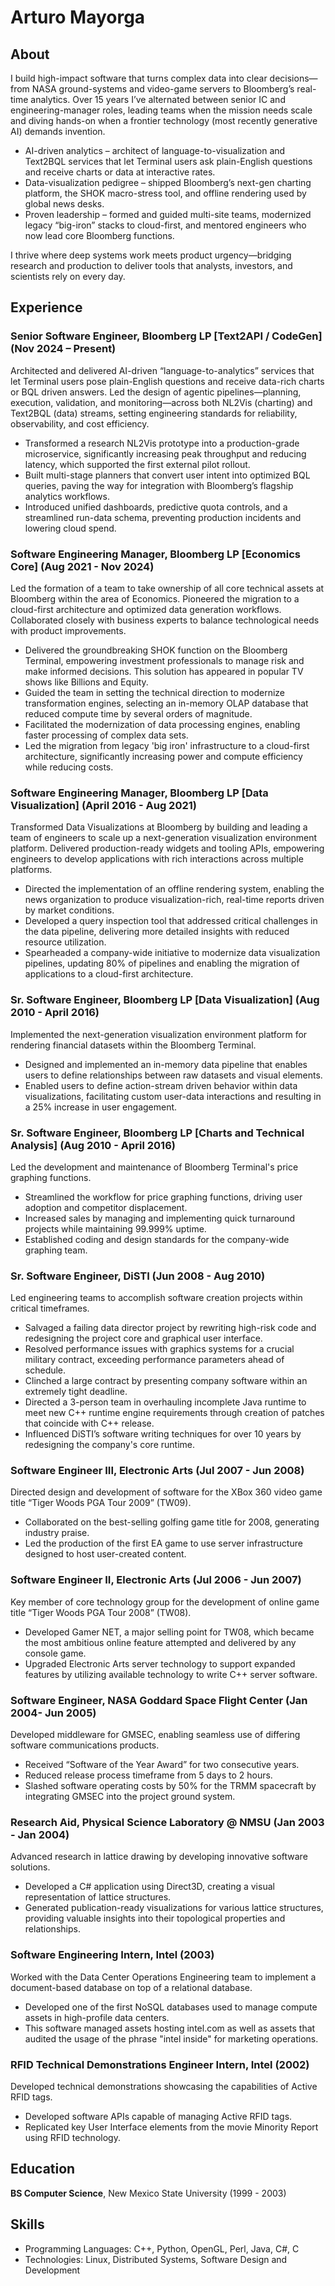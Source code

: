 # Arturo Mayorga

## About
I build high-impact software that turns complex data into clear decisions—from NASA ground-systems and video-game servers to Bloomberg’s real-time analytics. Over 15 years I’ve alternated between senior IC and engineering-manager roles, leading teams when the mission needs scale and diving hands-on when a frontier technology (most recently generative AI) demands invention.
* AI-driven analytics – architect of language-to-visualization and Text2BQL services that let Terminal users ask plain-English questions and receive charts or data at interactive rates.
* Data-visualization pedigree – shipped Bloomberg’s next-gen charting platform, the SHOK macro-stress tool, and offline rendering used by global news desks.
* Proven leadership – formed and guided multi-site teams, modernized legacy “big-iron” stacks to cloud-first, and mentored engineers who now lead core Bloomberg functions.

I thrive where deep systems work meets product urgency—bridging research and production to deliver tools that analysts, investors, and scientists rely on every day.

## Experience

### Senior Software Engineer, Bloomberg LP [Text2API / CodeGen] (Nov 2024 – Present)
Architected and delivered AI-driven “language-to-analytics” services that let Terminal users pose plain-English questions and receive data-rich charts or BQL driven answers. Led the design of agentic pipelines—planning, execution, validation, and monitoring—across both NL2Vis (charting) and Text2BQL (data) streams, setting engineering standards for reliability, observability, and cost efficiency.  
* Transformed a research NL2Vis prototype into a production-grade microservice, significantly increasing peak throughput and reducing latency, which supported the first external pilot rollout.  
* Built multi-stage planners that convert user intent into optimized BQL queries, paving the way for integration with Bloomberg’s flagship analytics workflows.  
* Introduced unified dashboards, predictive quota controls, and a streamlined run-data schema, preventing production incidents and lowering cloud spend.  

### Software Engineering Manager, Bloomberg LP [Economics Core] (Aug 2021 - Nov 2024)
Led the formation of a team to take ownership of all core technical assets at Bloomberg within the area of Economics. Pioneered the migration to a cloud-first architecture and optimized data generation workflows. Collaborated closely with business experts to balance technological needs with product improvements.
* Delivered the groundbreaking SHOK function on the Bloomberg Terminal, empowering investment professionals to manage risk and make informed decisions. This solution has appeared in popular TV shows like Billions and Equity.
* Guided the team in setting the technical direction to modernize transformation engines, selecting an in-memory OLAP database that reduced compute time by several orders of magnitude.
* Facilitated the modernization of data processing engines, enabling faster processing of complex data sets.
* Led the migration from legacy 'big iron' infrastructure to a cloud-first architecture, significantly increasing power and compute efficiency while reducing costs.

### Software Engineering Manager, Bloomberg LP [Data Visualization] (April 2016 - Aug 2021)
Transformed Data Visualizations at Bloomberg by building and leading a team of engineers to scale up a next-generation visualization environment platform. Delivered production-ready widgets and tooling APIs, empowering engineers to develop applications with rich interactions across multiple platforms.
* Directed the implementation of an offline rendering system, enabling the news organization to produce visualization-rich, real-time reports driven by market conditions.
* Developed a query inspection tool that addressed critical challenges in the data pipeline, delivering more detailed insights with reduced resource utilization.
* Spearheaded a company-wide initiative to modernize data visualization pipelines, updating 80% of pipelines and enabling the migration of applications to a cloud-first architecture.

### Sr. Software Engineer, Bloomberg LP [Data Visualization] (Aug 2010 - April 2016)
Implemented the next-generation visualization environment platform for rendering financial datasets within the Bloomberg Terminal.
* Designed and implemented an in-memory data pipeline that enables users to define relationships between raw datasets and visual elements.
* Enabled users to define action-stream driven behavior within data visualizations, facilitating custom user-data interactions and resulting in a 25% increase in user engagement.

### Sr. Software Engineer, Bloomberg LP [Charts and Technical Analysis] (Aug 2010 - April 2016)
Led the development and maintenance of Bloomberg Terminal's price graphing functions.
* Streamlined the workflow for price graphing functions, driving user adoption and competitor displacement.
* Increased sales by managing and implementing quick turnaround projects while maintaining 99.999% uptime.
* Established coding and design standards for the company-wide graphing team.

### Sr. Software Engineer, DiSTI (Jun 2008 - Aug 2010)
Led engineering teams to accomplish software creation projects within critical timeframes.
* Salvaged a failing data director project by rewriting high-risk code and redesigning the project core and graphical user interface.
* Resolved performance issues with graphics systems for a crucial military contract, exceeding performance parameters ahead of schedule.
* Clinched a large contract by presenting company software within an extremely tight deadline.
* Directed a 3-person team in overhauling incomplete Java runtime to meet new C++ runtime engine requirements through creation of patches that coincide with C++ release.
* Influenced DiSTI’s software writing techniques for over 10 years by redesigning the company's core runtime.

### Software Engineer III, Electronic Arts (Jul 2007 - Jun 2008)
Directed design and development of software for the XBox 360 video game title “Tiger Woods PGA Tour 2009” (TW09).
* Collaborated on the best-selling golfing game title for 2008, generating industry praise.
* Led the production of the first EA game to use server infrastructure designed to host user-created content.

### Software Engineer II, Electronic Arts (Jul 2006 - Jun 2007)
Key member of core technology group for the development of online game title “Tiger Woods PGA Tour 2008” (TW08).
* Developed Gamer NET, a major selling point for TW08, which became the most ambitious online feature attempted and delivered by any console game.
* Upgraded Electronic Arts server technology to support expanded features by utilizing available technology to write C++ server software.

### Software Engineer, NASA Goddard Space Flight Center (Jan 2004- Jun 2005)
Developed middleware for GMSEC, enabling seamless use of differing software communications products.
* Received “Software of the Year Award” for two consecutive years.
* Reduced release process timeframe from 5 days to 2 hours.
* Slashed software operating costs by 50% for the TRMM spacecraft by integrating GMSEC into the project ground system.

### Research Aid, Physical Science Laboratory @ NMSU (Jan 2003 - Jan 2004)
Advanced research in lattice drawing by developing innovative software solutions.
* Developed a C# application using Direct3D, creating a visual representation of lattice structures.
* Generated publication-ready visualizations for various lattice structures, providing valuable insights into their topological properties and relationships.

### Software Engineering Intern, Intel (2003)
Worked with the Data Center Operations Engineering team to implement a document-based database on top of a relational database.
* Developed one of the first NoSQL databases used to manage compute assets in high-profile data centers.
* This software managed assets hosting intel.com as well as assets that audited the usage of the phrase "intel inside" for marketing operations.

### RFID Technical Demonstrations Engineer Intern, Intel (2002)
Developed technical demonstrations showcasing the capabilities of Active RFID tags.
* Developed software APIs capable of managing Active RFID tags.
* Replicated key User Interface elements from the movie Minority Report using RFID technology.

## Education
**BS Computer Science**, New Mexico State University (1999 - 2003)

## Skills
* Programming Languages: C++, Python, OpenGL, Perl, Java, C#, C
* Technologies: Linux, Distributed Systems, Software Design and Development
